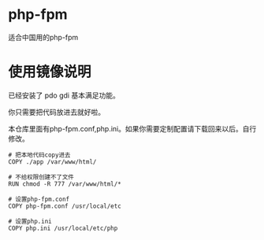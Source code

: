 # php-fpm
适合中国用的php-fpm

# 使用镜像说明

已经安装了 pdo gdi 基本满足功能。

你只需要把代码放进去就好啦。

本仓库里面有php-fpm.conf,php.ini。如果你需要定制配置请下载回来以后。自行修改。


```
# 把本地代码copy进去
COPY ./app /var/www/html/

# 不给权限创建不了文件
RUN chmod -R 777 /var/www/html/*

# 设置php-fpm.conf
COPY php-fpm.conf /usr/local/etc

# 设置php.ini
COPY php.ini /usr/local/etc/php
```
